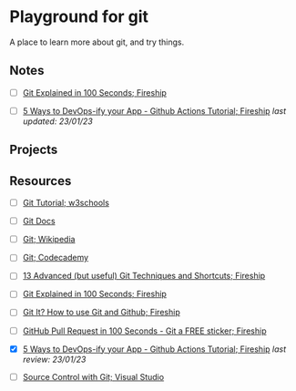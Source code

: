 # Playground for git

A place to learn more about git, and try things.

## Notes

<!-- notes/git-tutorial--w3school.md -->

<!-- notes/git-docs.md -->

<!-- notes/git--wikipedia.md -->

<!-- notes/git--codecademy.md -->

<!-- notes/13-advanced-(but-useful)-git-techniques-and-Shortcuts--fireship.md -->
- [ ] [Git Explained in 100 Seconds; Fireship](notes/git-explained-in-100-seconds--fireship.md)
<!-- - [ ] [Git It? How to use Git and Github; Fireship](notes/git-it?-how-to-use-git-and-github--fireship.md) -->
<!-- - [ ] [GitHub Pull Request in 100 Seconds - Git a FREE sticker; Fireship](notes/github-pull-request-in-100-Seconds-git-a-free-sticker--fireship.md) -->

- [ ] [5 Ways to DevOps-ify your App - Github Actions Tutorial; Fireship](notes/5-ways-to-devops-ify-your-app-github-actions-tutorial--fireship.md) *last updated: 23/01/23*

<!-- notes/source-control-with-git--visual-studio.md -->

## Projects

## Resources

- [ ] [Git Tutorial; w3schools](https://www.w3schools.com/git/default.asp)

- [ ] [Git Docs](https://git-scm.com/docs)

- [ ] [Git; Wikipedia](https://en.wikipedia.org/wiki/Git)

- [ ] [Git; Codecademy](https://www.codecademy.com/learn/learn-git)

- [ ] [13 Advanced (but useful) Git Techniques and Shortcuts; Fireship](https://www.youtube.com/watch?v=ecK3EnyGD8o)

- [ ] [Git Explained in 100 Seconds; Fireship](https://www.youtube.com/watch?v=hwP7WQkmECE)

- [ ] [Git It? How to use Git and Github; Fireship](https://www.youtube.com/watch?v=HkdAHXoRtos)

- [ ] [GitHub Pull Request in 100 Seconds - Git a FREE sticker; Fireship](https://www.youtube.com/watch?v=8lGpZkjnkt4)

- [x] [5 Ways to DevOps-ify your App - Github Actions Tutorial; Fireship](https://www.youtube.com/watch?v=eB0nUzAI7M8) *last review: 23/01/23*

- [ ] [Source Control with Git; Visual Studio](https://code.visualstudio.com/docs/sourcecontrol/overview)
